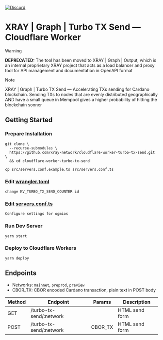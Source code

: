<a href="https://discord.gg/WhZmm46APN"><img alt="Discord" src="https://img.shields.io/discord/852538978946383893?style=for-the-badge&logo=discord&label=Discord&labelColor=%231940ED&color=%233FCB9B"></a>

# XRAY | Graph | Turbo TX Send — Cloudflare Worker

> [!WARNING]
> **DEPRECATED:** The tool has been moved to XRAY | Graph | Output, which is an internal proprietary XRAY project that acts as a load balancer and proxy tool for API management and documentation in OpenAPI format

> [!NOTE]
> XRAY | Graph | Turbo TX Send — Accelerating TXs sending for Cardano blockchain. Sending TXs to nodes that are evenly distributed geographically AND have a small queue in Mempool gives a higher probability of hitting the blockchain sooner

## Getting Started
### Prepare Installation

``` console
git clone \
  --recurse-submodules \
  https://github.com/xray-network/cloudflare-worker-turbo-tx-send.git \
  && cd cloudflare-worker-turbo-tx-send
```
``` console
cp src/servers.conf.example.ts src/servers.conf.ts
```

### Edit [wrangler.toml](https://github.com/xray-network/cloudflare-worker-turbo-tx-send/blob/main/wrangler.toml)

```
change KV_TURBO_TX_SEND_COUNTER id
```

### Edit [servers.conf.ts](https://github.com/xray-network/cloudflare-worker-turbo-tx-send/blob/main/src/servers.conf.example.ts)

```
Configure settings for ogmios
```

### Run Dev Server

```
yarn start
```

### Deploy to Cloudflare Workers

```
yarn deploy
```

## Endpoints

* Networks: `mainnet`, `preprod`, `preview`
* CBOR_TX: CBOR encoded Cardano transaction, plain text in POST body

| Method | Endpoint | Params | Description |
| --- | --- | --- | --- |
| GET | /turbo-tx-send/:network | | HTML send form |
| POST | /turbo-tx-send/:network | CBOR_TX | HTML send form |
